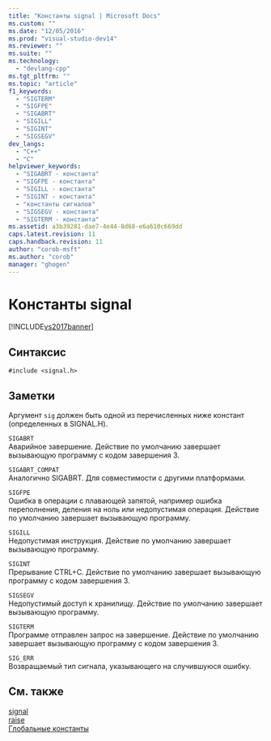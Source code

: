 ```yaml
---
title: "Константы signal | Microsoft Docs"
ms.custom: ""
ms.date: "12/05/2016"
ms.prod: "visual-studio-dev14"
ms.reviewer: ""
ms.suite: ""
ms.technology: 
  - "devlang-cpp"
ms.tgt_pltfrm: ""
ms.topic: "article"
f1_keywords: 
  - "SIGTERM"
  - "SIGFPE"
  - "SIGABRT"
  - "SIGILL"
  - "SIGINT"
  - "SIGSEGV"
dev_langs: 
  - "C++"
  - "C"
helpviewer_keywords: 
  - "SIGABRT - константа"
  - "SIGFPE - константа"
  - "SIGILL - константа"
  - "SIGINT - константа"
  - "константы сигналов"
  - "SIGSEGV - константа"
  - "SIGTERM - константа"
ms.assetid: a3b39281-dae7-4e44-8d68-e6a610c669dd
caps.latest.revision: 11
caps.handback.revision: 11
author: "corob-msft"
ms.author: "corob"
manager: "ghogen"
---
```

# Константы signal
[!INCLUDE[vs2017banner](../assembler/inline/includes/vs2017banner.md)]

## Синтаксис  
  
```  
#include <signal.h>  
```  
  
## Заметки  
 Аргумент `sig` должен быть одной из перечисленных ниже констант \(определенных в SIGNAL.H\).  
  
 `SIGABRT`  
 Аварийное завершение.  Действие по умолчанию завершает вызывающую программу с кодом завершения 3.  
  
 `SIGABRT_COMPAT`  
 Аналогично SIGABRT.  Для совместимости с другими платформами.  
  
 `SIGFPE`  
 Ошибка в операции с плавающей запятой, например ошибка переполнения, деления на ноль или недопустимая операция.  Действие по умолчанию завершает вызывающую программу.  
  
 `SIGILL`  
 Недопустимая инструкция.  Действие по умолчанию завершает вызывающую программу.  
  
 `SIGINT`  
 Прерывание CTRL\+C.  Действие по умолчанию завершает вызывающую программу с кодом завершения 3.  
  
 `SIGSEGV`  
 Недопустимый доступ к хранилищу.  Действие по умолчанию завершает вызывающую программу.  
  
 `SIGTERM`  
 Программе отправлен запрос на завершение.  Действие по умолчанию завершает вызывающую программу с кодом завершения 3.  
  
 `SIG_ERR`  
 Возвращаемый тип сигнала, указывающего на случившуюся ошибку.  
  
## См. также  
 [signal](../c-runtime-library/reference/signal.md)   
 [raise](../c-runtime-library/reference/raise.md)   
 [Глобальные константы](../c-runtime-library/global-constants.md)
